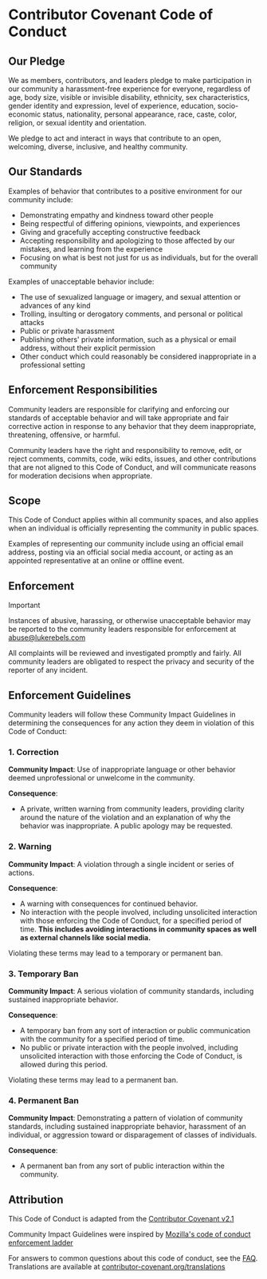 
# Contributor Covenant Code of Conduct

## Our Pledge

We as members, contributors, and leaders pledge to make participation in our community a harassment-free experience for everyone, regardless of age, body size, visible or invisible disability, ethnicity, sex characteristics, gender identity and expression, level of experience, education, socio-economic status, nationality, personal appearance, race, caste, color, religion, or sexual identity and orientation.

We pledge to act and interact in ways that contribute to an open, welcoming, diverse, inclusive, and healthy community.

## Our Standards

Examples of behavior that contributes to a positive environment for our community include:

- Demonstrating empathy and kindness toward other people
- Being respectful of differing opinions, viewpoints, and experiences
- Giving and gracefully accepting constructive feedback
- Accepting responsibility and apologizing to those affected by our mistakes, and learning from the experience
- Focusing on what is best not just for us as individuals, but for the overall community

Examples of unacceptable behavior include:

- The use of sexualized language or imagery, and sexual attention or advances of any kind
- Trolling, insulting or derogatory comments, and personal or political attacks
- Public or private harassment
- Publishing others' private information, such as a physical or email address, without their explicit permission
- Other conduct which could reasonably be considered inappropriate in a professional setting

## Enforcement Responsibilities

Community leaders are responsible for clarifying and enforcing our standards of acceptable behavior and will take appropriate and fair corrective action in response to any behavior that they deem inappropriate, threatening, offensive, or harmful.

Community leaders have the right and responsibility to remove, edit, or reject comments, commits, code, wiki edits, issues, and other contributions that are not aligned to this Code of Conduct, and will communicate reasons for moderation decisions when appropriate.

## Scope

This Code of Conduct applies within all community spaces, and also applies when an individual is officially representing the community in public spaces.

Examples of representing our community include using an official email address, posting via an official social media account, or acting as an appointed representative at an online or offline event.

## Enforcement

> [!IMPORTANT]
> Instances of abusive, harassing, or otherwise unacceptable behavior may be reported to the community leaders responsible for enforcement at abuse@lukerebels.com

All complaints will be reviewed and investigated promptly and fairly. All community leaders are obligated to respect the privacy and security of the reporter of any incident.

## Enforcement Guidelines

Community leaders will follow these Community Impact Guidelines in determining the consequences for any action they deem in violation of this Code of Conduct:

### 1. Correction

__Community Impact__: Use of inappropriate language or other behavior deemed unprofessional or unwelcome in the community.

__Consequence__:

- A private, written warning from community leaders, providing clarity around the nature of the violation and an explanation of why the behavior was inappropriate. A public apology may be requested.

### 2. Warning

__Community Impact__: A violation through a single incident or series of actions.

__Consequence__:

- A warning with consequences for continued behavior.
- No interaction with the people involved, including unsolicited interaction with those enforcing the Code of Conduct, for a specified period of time. __This includes avoiding interactions in community spaces as well as external channels like social media.__

Violating these terms may lead to a temporary or permanent ban.

### 3. Temporary Ban

__Community Impact__: A serious violation of community standards, including sustained inappropriate behavior.

__Consequence__:

- A temporary ban from any sort of interaction or public communication with the community for a specified period of time.
- No public or private interaction with the people involved, including unsolicited interaction with those enforcing the Code of Conduct, is allowed during this period.

Violating these terms may lead to a permanent ban.

### 4. Permanent Ban

__Community Impact__: Demonstrating a pattern of violation of community standards, including sustained inappropriate behavior, harassment of an individual, or aggression toward or disparagement of classes of individuals.

__Consequence__: 

- A permanent ban from any sort of public interaction within the community.

## Attribution

This Code of Conduct is adapted from the [Contributor Covenant v2.1][v2.1]

Community Impact Guidelines were inspired by
[Mozilla's code of conduct enforcement ladder][Mozilla CoC]

For answers to common questions about this code of conduct, see the [FAQ][FAQ]. Translations are available at
[contributor-covenant.org/translations][translations]

[homepage]: https://www.contributor-covenant.org
[v2.1]: https://www.contributor-covenant.org/version/2/1/code_of_conduct
[Mozilla CoC]: https://github.com/mozilla/diversity
[FAQ]: https://www.contributor-covenant.org/faq
[translations]: https://www.contributor-covenant.org/translations